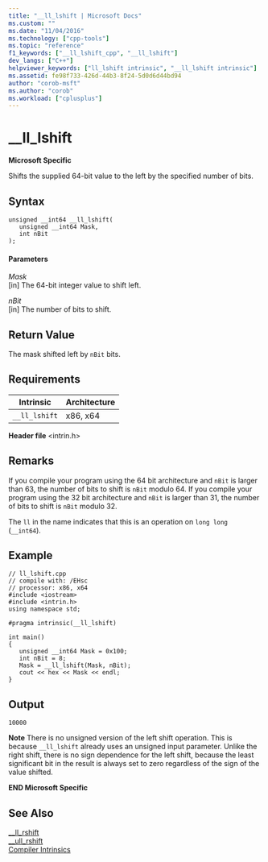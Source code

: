 ```yaml
---
title: "__ll_lshift | Microsoft Docs"
ms.custom: ""
ms.date: "11/04/2016"
ms.technology: ["cpp-tools"]
ms.topic: "reference"
f1_keywords: ["__ll_lshift_cpp", "__ll_lshift"]
dev_langs: ["C++"]
helpviewer_keywords: ["ll_lshift intrinsic", "__ll_lshift intrinsic"]
ms.assetid: fe98f733-426d-44b3-8f24-5d0d6d44bd94
author: "corob-msft"
ms.author: "corob"
ms.workload: ["cplusplus"]
---
```

# __ll_lshift

**Microsoft Specific**

Shifts the supplied 64-bit value to the left by the specified number of bits.

## Syntax

```
unsigned __int64 __ll_lshift(
   unsigned __int64 Mask,
   int nBit
);
```

#### Parameters

*Mask*<br/>
[in] The 64-bit integer value to shift left.

*nBit*<br/>
[in] The number of bits to shift.

## Return Value

The mask shifted left by `nBit` bits.

## Requirements

|Intrinsic|Architecture|
|---------------|------------------|
|`__ll_lshift`|x86, x64|

**Header file** \<intrin.h>

## Remarks

If you compile your program using the 64 bit architecture and `nBit` is larger than 63, the number of bits to shift is `nBit` modulo 64. If you compile your program using the 32 bit architecture and `nBit` is larger than 31, the number of bits to shift is `nBit` modulo 32.

The `ll` in the name indicates that this is an operation on `long long` (`__int64`).

## Example

```
// ll_lshift.cpp
// compile with: /EHsc
// processor: x86, x64
#include <iostream>
#include <intrin.h>
using namespace std;

#pragma intrinsic(__ll_lshift)

int main()
{
   unsigned __int64 Mask = 0x100;
   int nBit = 8;
   Mask = __ll_lshift(Mask, nBit);
   cout << hex << Mask << endl;
}
```

## Output

```
10000
```

**Note** There is no unsigned version of the left shift operation. This is because `__ll_lshift` already uses an unsigned input parameter. Unlike the right shift, there is no sign dependence for the left shift, because the least significant bit in the result is always set to zero regardless of the sign of the value shifted.

**END Microsoft Specific**

## See Also

[__ll_rshift](../intrinsics/ll-rshift.md)<br/>
[__ull_rshift](../intrinsics/ull-rshift.md)<br/>
[Compiler Intrinsics](../intrinsics/compiler-intrinsics.md)